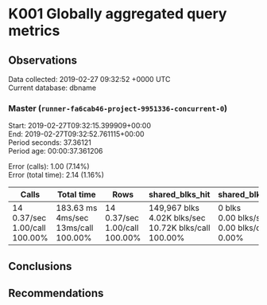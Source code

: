 # K001 Globally aggregated query metrics

## Observations ##
Data collected: 2019-02-27 09:32:52 +0000 UTC  
Current database: dbname  



### Master (`runner-fa6cab46-project-9951336-concurrent-0`) ###
Start: 2019-02-27T09:32:15.399909+00:00  
End: 2019-02-27T09:32:52.761115+00:00  
Period seconds: 37.36121  
Period age: 00:00:37.361206  

Error (calls): 1.00 (7.14%)  
Error (total time): 2.14 (1.16%)

Calls | Total&nbsp;time | Rows | shared_blks_hit | shared_blks_read | shared_blks_dirtied | shared_blks_written | blk_read_time | blk_write_time | kcache_reads | kcache_writes | kcache_user_time_ms | kcache_system_time 
-------|------------|------|-----------------|------------------|---------------------|---------------------|---------------|----------------|--------------|---------------|---------------------|--------------------
14<br/>0.37/sec<br/>1.00/call<br/>100.00% |183.63&nbsp;ms<br/>4ms/sec<br/>13ms/call<br/>100.00% |14<br/>0.37/sec<br/>1.00/call<br/>100.00% |149,967&nbsp;blks<br/>4.02K&nbsp;blks/sec<br/>10.72K&nbsp;blks/call<br/>100.00% |0&nbsp;blks<br/>0.00&nbsp;blks/sec<br/>0.00&nbsp;blks/call<br/>0.00% |0&nbsp;blks<br/>0.00&nbsp;blks/sec<br/>0.00&nbsp;blks/call<br/>0.00% |0&nbsp;blks<br/>0.00&nbsp;blks/sec<br/>0.00&nbsp;blks/call<br/>0.00% |0.00&nbsp;ms<br/>0s/sec<br/>0s/call<br/>0.00% |0.00&nbsp;ms<br/>0s/sec<br/>0s/call<br/>0.00% |0.00&nbsp;bytes<br/>0.00&nbsp;bytes/sec<br/>0.00&nbsp;bytes/call<br/>0.00% |0.00&nbsp;bytes<br/>0.00&nbsp;bytes/sec<br/>0.00&nbsp;bytes/call<br/>0.00% |0.00&nbsp;ms<br/>0s/sec<br/>0s/call<br/>0.00% |0.00&nbsp;ms<br/>0s/sec<br/>0s/call<br/>0.00%





## Conclusions ##


## Recommendations ##

